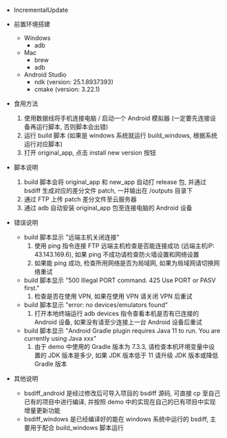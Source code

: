 - IncrementalUpdate

- 前置环境搭建
  - Windows
    - adb
  - Mac
    - brew
    - adb
  - Android Studio
    - ndk (version: 25.1.8937393)
    - cmake (version: 3.22.1)

- 食用方法
  1. 使用数据线将手机连接电脑 / 启动一个 Android 模拟器 (一定要先连接设备再运行脚本, 否则脚本会出错)
  2. 运行 build 脚本 (如果是 windows 系统就运行 build_windows, 根据系统运行对应脚本)
  3. 打开 original_app, 点击 install new version 按钮

- 脚本说明
  1. build 脚本会将 original_app 和 new_app 自动打 release 包, 并通过 bsdiff 生成对应的差分文件 patch, 一并输出在 /outputs 目录下
  2. 通过 FTP 上传 patch 差分文件至云服务器
  3. 通过 adb 自动安装 original_app 包至连接电脑的 Android 设备

- 错误说明
  - build 脚本显示 "远端主机关闭连接"
    1. 使用 ping 指令连接 FTP 远端主机检查是否能连接成功 (远端主机IP: 43.143.169.6), 如果 ping 不成功请检查防火墙设置和网络设置
    2. 如果能 ping 成功, 检查所用网络是否为局域网, 如果为局域网请切换网络重试
  - build 脚本显示 "500 Illegal PORT command. 425 Use PORT or PASV first."
    1. 检查是否在使用 VPN, 如果在使用 VPN 请关闭 VPN 后重试
  - build 脚本显示 "error: no devices/emulators found"
    1. 打开本地终端运行 adb devices 指令查看本机是否有已连接的 Android 设备, 如果没有请至少连接上一台 Android 设备后重试
  - build 脚本显示 "Android Gradle plugin requires Java 11 to run. You are currently using Java xxx"
    1. 由于 demo 中使用的 Gradle 版本为 7.3.3, 请检查本机环境变量中设置的 JDK 版本是多少, 如果 JDK 版本低于 11 请升级 JDK 版本或降低 Gradle 版本

- 其他说明
  - bsdiff_android 是经过修改后可导入项目的 bsdiff 源码, 可直接 cp 至自己已有的项目中进行编译, 并按照 demo 中的实现在自己的已有项目中实现增量更新功能
  - bsdiff_windows 是已经编译好的能在 windows 系统中运行的 bsdiff, 主要用于配合 build_windows 脚本运行
